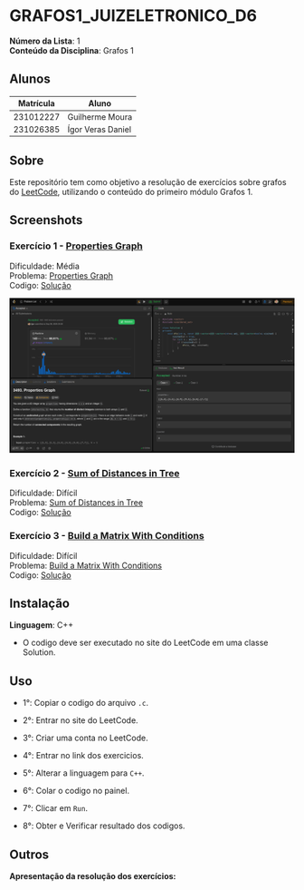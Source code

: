 # GRAFOS1_JUIZELETRONICO_D6

**Número da Lista**: 1<br>
**Conteúdo da Disciplina**: Grafos 1<br>
 
## Alunos
|Matrícula | Aluno |
| -- | -- |
| 231012227   | Guilherme Moura  |
| 231026385  | Ígor Veras Daniel |

## Sobre 
Este repositório tem como objetivo a resolução de exercícios sobre grafos do [LeetCode](https://leetcode.com/), utilizando o conteúdo do primeiro módulo Grafos 1.

## Screenshots
### Exercício 1 - [Properties Graph](https://leetcode.com/problems/properties-graph)

Dificuldade: Média<br>
Problema: [Properties Graph](https://github.com/projeto-de-algoritmos-2025/GRAFOS1_JUIZELETRONICO_D6/blob/main/properties_graph/Exercicio1.md)<br>
Codigo: [Solução](https://github.com/projeto-de-algoritmos-2025/GRAFOS1_JUIZELETRONICO_D6/blob/main/properties_graph/Exercicio1.c)<br>

![](https://github.com/projeto-de-algoritmos-2025/GRAFOS1_JUIZELETRONICO_D6/blob/main/assets/properties-graph.png)<br>

### Exercício 2 - [Sum of Distances in Tree](https://leetcode.com/problems/sum-of-distances-in-tree)

Dificuldade: Difícil<br>
Problema: [Sum of Distances in Tree](https://github.com/projeto-de-algoritmos-2025/GRAFOS1_JUIZELETRONICO_D6/blob/main/sum_of_distances_in_tree/Exercicio2.md)<br>
Codigo: [Solução](https://github.com/projeto-de-algoritmos-2025/GRAFOS1_JUIZELETRONICO_D6/blob/main/sum_of_distances_in_tree/Exercicio2.cpp)

### Exercício 3 - [Build a Matrix With Conditions](https://leetcode.com/problems/build-a-matrix-with-conditions)

Dificuldade: Difícil<br>
Problema: [Build a Matrix With Conditions](https://github.com/projeto-de-algoritmos-2025/GRAFOS1_JUIZELETRONICO_D6/blob/main/build_matrix_with_conditions/Exercicio3.md)<br>
Codigo: [Solução](https://github.com/projeto-de-algoritmos-2025/GRAFOS1_JUIZELETRONICO_D6/blob/main/build_matrix_with_conditions/Exercicio3.cpp)<br>


## Instalação 
**Linguagem**: C++<br>
- O codigo deve ser executado no site do LeetCode em uma classe Solution.

## Uso 
- 1°: Copiar o codigo do arquivo ```.c```.
 
- 2°: Entrar no site do LeetCode.
 
- 3°: Criar uma conta no LeetCode.
 
- 4°: Entrar no link dos exercicios.
 
- 5°: Alterar a linguagem para ```C++```.
 
- 6°: Colar o codigo no painel.
 
- 7°: Clicar em ```Run```.
 
- 8°: Obter e Verificar resultado dos codigos.

## Outros 
**Apresentação da resolução dos exercícios:** 


